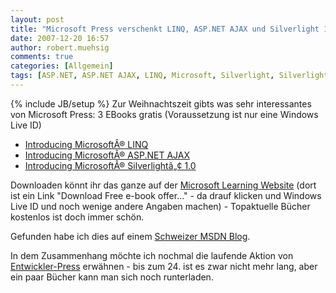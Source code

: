 ```yaml
---
layout: post
title: "Microsoft Press verschenkt LINQ, ASP.NET AJAX und Silverlight 1.0 e-Books"
date: 2007-12-20 16:57
author: robert.muehsig
comments: true
categories: [Allgemein]
tags: [ASP.NET, ASP.NET AJAX, LINQ, Microsoft, Silverlight, Silverlight 1.0]
---
```

{% include JB/setup %}
Zur Weihnachtszeit gibts was sehr interessantes von Microsoft Press: 3 EBooks gratis (Voraussetzung ist nur eine Windows Live ID)
<ul>
	<li><a target="_blank" href="http://www.microsoft.com/MSPress/books/10725.aspx">Introducing MicrosoftÂ® LINQ</a></li>
	<li><a target="_blank" href="http://www.microsoft.com/MSPress/books/10966.aspx">Introducing MicrosoftÂ® ASP.NET AJAX</a></li>
	<li><a target="_blank" href="http://www.microsoft.com/MSPress/books/12285.aspx">Introducing MicrosoftÂ® Silverlightâ„¢ 1.0</a></li>
</ul>
Downloaden könnt ihr das ganze auf der <a target="_blank" href="http://www.microsoft.com/learning/vstudio/2008/default.mspx#EBOOK">Microsoft Learning Website</a> (dort ist ein Link "Download Free e-book offer..." - da drauf klicken und Windows Live ID und noch wenige andere Angaben machen) - Topaktuelle Bücher kostenlos ist doch immer schön.

Gefunden habe ich dies auf einem <a target="_blank" href="http://blogs.msdn.com/swiss_dpe_team/archive/2007/12/20/at-microsoft-press-is-christmas-time-get-e-books-on-silverlight-linq-and-asp-net-for-free.aspx">Schweizer MSDN Blog</a>.

In dem Zusammenhang möchte ich nochmal die laufende Aktion von <a target="_blank" href="http://entwickler-press.de/">Entwickler-Press</a> erwähnen - bis zum 24. ist es zwar nicht mehr lang, aber ein paar Bücher kann man sich noch runterladen.
